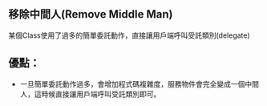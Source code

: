 ## 移除中間人(Remove Middle Man)

某個Class使用了過多的簡單委託動作，直接讓用戶端呼叫受託類別(delegate)

## 優點：
* 一旦簡單委託動作過多，會增加程式碼複雜度，服務物件會完全變成一個中間人，這時候直接讓用戶端呼叫受託類別即可。





